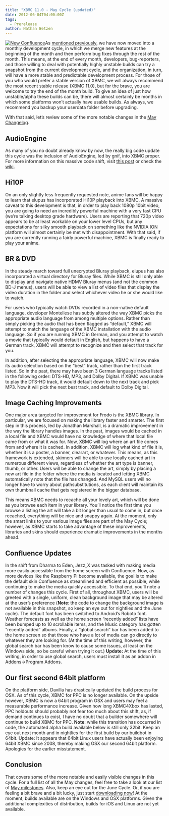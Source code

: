 ```yaml
---
title: "XBMC 11.0 - May Cycle (updated)"
date: 2012-06-04T04:00:00Z
tags:
  - Prerelease
author: Nathan Betzen
---
```


[![New Confluence](/images/blog/NewConfluence-300x170.webp "New Confluence")](/images/blog/NewConfluence.webp)As [mentioned previously](https://kodi.wiki/theuni/2012/04/25/update-grab-bag/ "XBMC April Grab Bag"), we have now moved into a monthly development cycle, in which we merge new features at the beginning of the month and then perform bug fixes through the rest of the month. This means, at the end of every month, developers, bug-reporters, and those willing to deal with potentially highly unstable builds can try a snapshot from the current development cycle, and the organization, in turn, will have a more stable and predictable development process. For those of you who would prefer a stable version of XBMC, we will always recommend the most recent stable release (XBMC 11.0), but for the brave, you are welcome to try the end of the month build. To give an idea of just how unstable/alpha these builds can be, there will almost certainly be months in which some platforms won’t actually have usable builds. As always, we recommend you backup your userdata folder before upgrading.

With that said, let’s review some of the more notable changes in the [May Changelog](https://github.com/xbmc/xbmc/issues?milestone=2&page=2&state=closed "XBMC May Changelog").

## AudioEngine

As many of you no doubt already know by now, the really big code update this cycle was the inclusion of AudioEngine, led by gnif, into XBMC proper. For more information on this massive code shift, visit [this post](https://kodi.wiki/dddamian/2012/05/30/xbmc-audio-goes-hd/ "AudioEngine") or check the [wiki](https://kodi.wiki/view/AudioEngine "AudioEngine Wiki").

## Hi10P

On an only slightly less frequently requested note, anime fans will be happy to learn that elupus has incorporated Hi10P playback into XBMC. A massive caveat to this development is that, in order to play back 1080p 10bit video, you are going to need an incredibly powerful machine with a very fast CPU (we’re talking desktop grade hardware). Users are reporting that 720p video appears to be at least workable on your lower level CPUs, but any expectations for silky smooth playback on something like the NVIDIA ION platform will almost certainly be met with disappointment. With that said, if you are currently running a fairly powerful machine, XBMC is finally ready to play your anime.

## BR & DVD

In the steady march toward full unecrypted Bluray playback, elupus has also incorporated a virtual directory for Bluray files. While XBMC is still only able to display and navigate native HDMV Bluray menus (and not the common BD-J menus), users will be able to view a list of video files that display the video duration in the folder and select whichever video he or she would like to watch.

For users who typically watch DVDs recorded in a non-native default language, developer Montellese has subtly altered the way XBMC picks the appropriate audio language from among multiple options. Rather than simply picking the audio that has been flagged as “default,” XBMC will attempt to match the language of the XBMC installation with the audio language. So if you are running XBMC in German, and you attempt to watch a movie that typically would default in English, but happens to have a German track, XBMC will attempt to recognize and then select that track for you.

In addition, after selecting the appropriate language, XBMC will now make its audio selection based on the “best” track, rather than the first track listed. So in the past, there may have been 3 German language tracks listed in the following order: DTS-HD, MP3, and Dolby Digital. If XBMC was unable to play the DTS-HD track, it would default down to the next track and pick MP3. Now it will pick the next best track, and default to Dolby Digital.

## Image Caching Improvements

One major area targeted for improvement for Frodo is the XBMC library. In particular, we are focused on making the library faster and smarter. The first step in this process, led by Jonathan Marshall, is a dramatic improvement in the way the library handles images. In the past, images would be cached in a local file and XBMC would have no knowledge of where that local file came from or what it was for. Now, XBMC will log where an art file comes from and where it is cached. In addition, XBMC will log what kind of file it is, whether it is a poster, a banner, clearart, or whatever. This means, as this framework is extended, skinners will be able to use locally cached art in numerous different views, regardless of whether the art type is banner, thumb, or other. Users will be able to change the art, simply by placing a new art file in the folder where the media is located and letting XBMC automatically note that the file has changed. And MySQL users will no longer have to worry about pathsubstitutions, as each client will maintain its own thumbnail cache that gets registered in the bigger database.

This means XBMC needs to recache all your lovely art, which will be done as you browse each item in your library. You’ll notice the first time you browse a listing the art will take a bit longer than usual to come in, but once recached, everything will be nice and snappy again. At the moment, only the smart links to your various image files are part of the May Cycle; however, as XBMC starts to take advantage of these improvements, libraries and skins should experience dramatic improvements in the months ahead.

## Confluence Updates

In the shift from Dharma to Eden, Jezz_X was tasked with making media more easily accessible from the home screen with Confluence. Now, as more devices like the Raspberry Pi become available, the goal is to make the default skin Confluence as streamlined and efficient as possible, while continuing to make the media quickly accessible. To that end, you’ll note a number of changes this cycle. First of all, throughout XBMC, users will be greeted with a single, uniform, clean background image that may be altered at the user’s preference (**Note**: the code to change the background image is not available in this snapshot, so keep an eye out for nightlies and the June cycle). The default font has been switched to Android’s Roboto font. Weather forecasts as well as the home screen “recently added” lists have been bumped up to 10 scrollable items, and the Music category has gotten “recently added” albums. Finally, a “global search” bar has been added to the home screen so that those who have a lot of media can go directly to whatever they are looking for. (At the time of this writing, however, the global search bar has been know to cause some issues, at least on the Windows side, so be careful when trying it out.) **Update:** At the time of this writing, in order to use global search, users must install it as an addon in Addons-\>Program Addons.

## Our first second 64bit platform

On the platform side, Davilla has drastically updated the build process for OSX. As of this cycle, XBMC for PPC is no longer available. On the upside however, XBMC is now a 64bit program in OSX and users may feel a measurable performance increase. Given how long XBMC4Xbox has lasted, PPC holdouts should probably not fear too much about this shift, as, if demand continues to exist, I have no doubt that a builder somewhere will continue to build XBMC for PPC. **Note**: while this transition has occurred in code, the automated alpha build available below is still only 32bit. Keep an eye out next month and in nightlies for the first build by our buildbot in 64bit. Update: It appears that 64bit Linux users have actually been enjoying 64bit XBMC since 2008, thereby making OSX our second 64bit platform. Apologies for the earlier misstatement.

## Conclusion

That covers some of the more notable and easily visible changes in this cycle. For a full list of all the May changes, feel free to take a look at our list of [May milestones](https://github.com/xbmc/xbmc/issues?milestone=2&page=2&state=closed "May Changelog"). Also, keep an eye out for the June Cycle. Or, if you are feeling a bit brave and a bit lucky, just start [downloading now](http://mirrors.xbmc.org/snapshots/ "XBMC 11.0 - May Snapshot download")! At the moment, builds available are on the Windows and OSX platforms. Given the additional complexities of distribution, builds for iOS and Linux are not yet available.
